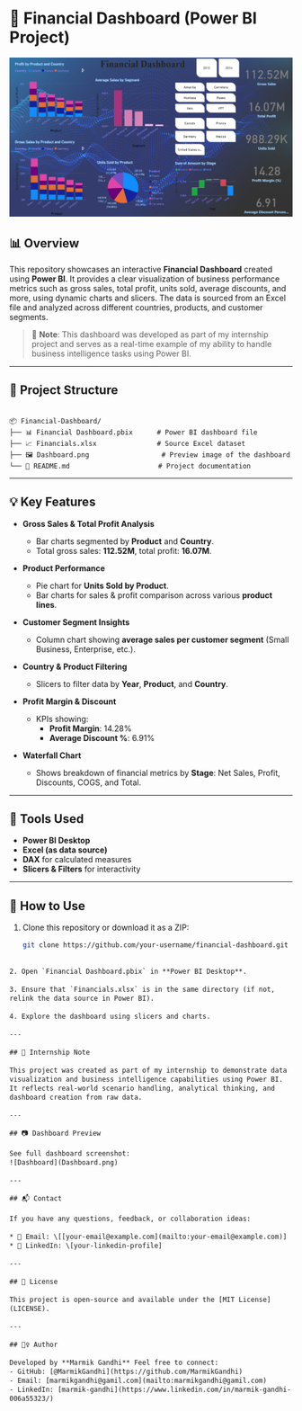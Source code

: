 # 💼 Financial Dashboard (Power BI Project)

![Dashboard Preview](Dashboard.png)

## 📊 Overview

This repository showcases an interactive **Financial Dashboard** created using **Power BI**. It provides a clear visualization of business performance metrics such as gross sales, total profit, units sold, average discounts, and more, using dynamic charts and slicers. The data is sourced from an Excel file and analyzed across different countries, products, and customer segments.

> 📝 **Note**: This dashboard was developed as part of my internship project and serves as a real-time example of my ability to handle business intelligence tasks using Power BI.

---

## 📁 Project Structure

```

📦 Financial-Dashboard/
├── 📊 Financial Dashboard.pbix      # Power BI dashboard file
├── 📈 Financials.xlsx               # Source Excel dataset
├── 🖼️ Dashboard.png                  # Preview image of the dashboard
└── 📄 README.md                      # Project documentation

````

---

## 💡 Key Features

- **Gross Sales & Total Profit Analysis**
  - Bar charts segmented by **Product** and **Country**.
  - Total gross sales: **112.52M**, total profit: **16.07M**.

- **Product Performance**
  - Pie chart for **Units Sold by Product**.
  - Bar charts for sales & profit comparison across various **product lines**.

- **Customer Segment Insights**
  - Column chart showing **average sales per customer segment** (Small Business, Enterprise, etc.).

- **Country & Product Filtering**
  - Slicers to filter data by **Year**, **Product**, and **Country**.

- **Profit Margin & Discount**
  - KPIs showing:
    - **Profit Margin**: 14.28%
    - **Average Discount %**: 6.91%

- **Waterfall Chart**
  - Shows breakdown of financial metrics by **Stage**: Net Sales, Profit, Discounts, COGS, and Total.

---

## 🧰 Tools Used

- **Power BI Desktop**
- **Excel (as data source)**
- **DAX** for calculated measures
- **Slicers & Filters** for interactivity

---

## 🚀 How to Use

1. Clone this repository or download it as a ZIP:
   ```bash
   git clone https://github.com/your-username/financial-dashboard.git
````

2. Open `Financial Dashboard.pbix` in **Power BI Desktop**.

3. Ensure that `Financials.xlsx` is in the same directory (if not, relink the data source in Power BI).

4. Explore the dashboard using slicers and charts.

---

## 📌 Internship Note

This project was created as part of my internship to demonstrate data visualization and business intelligence capabilities using Power BI. It reflects real-world scenario handling, analytical thinking, and dashboard creation from raw data.

---

## 📷 Dashboard Preview

See full dashboard screenshot:
![Dashboard](Dashboard.png)

---

## 📬 Contact

If you have any questions, feedback, or collaboration ideas:

* 📧 Email: \[[your-email@example.com](mailto:your-email@example.com)]
* 💼 LinkedIn: \[your-linkedin-profile]

---

## 📝 License

This project is open-source and available under the [MIT License](LICENSE).

---

## 🙋‍♀️ Author

Developed by **Marmik Gandhi** Feel free to connect:  
- GitHub: [@MarmikGandhi](https://github.com/MarmikGandhi)
- Email: [marmikgandhi@gamil.com](mailto:marmikgandhi@gamil.com)
- LinkedIn: [marmik-gandhi](https://www.linkedin.com/in/marmik-gandhi-006a55323/)

